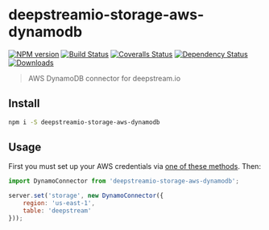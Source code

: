 # deepstreamio-storage-aws-dynamodb

[![NPM version][npm-image]][npm-url]
[![Build Status][travis-image]][travis-url]
[![Coveralls Status][coveralls-image]][coveralls-url]
[![Dependency Status][depstat-image]][depstat-url]
[![Downloads][download-badge]][npm-url]

> AWS DynamoDB connector for deepstream.io

## Install

```sh
npm i -S deepstreamio-storage-aws-dynamodb
```

## Usage

First you must set up your AWS credentials via [one of these methods][aws-auth-docs]. Then:

```js
import DynamoConnector from 'deepstreamio-storage-aws-dynamodb';

server.set('storage', new DynamoConnector({
	region: 'us-east-1',
	table: 'deepstream'
}));
```

[aws-auth-docs]: https://docs.aws.amazon.com/AWSJavaScriptSDK/guide/node-configuring.html

[npm-url]: https://npmjs.org/package/deepstreamio-storage-aws-dynamodb
[npm-image]: https://img.shields.io/npm/v/deepstreamio-storage-aws-dynamodb.svg?style=flat-square

[travis-url]: https://travis-ci.org/inxilpro/deepstreamio-storage-aws-dynamodb
[travis-image]: https://img.shields.io/travis/inxilpro/deepstreamio-storage-aws-dynamodb.svg?style=flat-square

[coveralls-url]: https://coveralls.io/r/inxilpro/deepstreamio-storage-aws-dynamodb
[coveralls-image]: https://img.shields.io/coveralls/inxilpro/deepstreamio-storage-aws-dynamodb.svg?style=flat-square

[depstat-url]: https://david-dm.org/inxilpro/deepstreamio-storage-aws-dynamodb
[depstat-image]: https://david-dm.org/inxilpro/deepstreamio-storage-aws-dynamodb.svg?style=flat-square

[download-badge]: http://img.shields.io/npm/dm/deepstreamio-storage-aws-dynamodb.svg?style=flat-square
